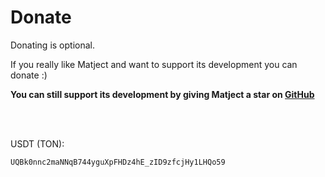 # Donate

Donating is optional.  

If you really like Matject and want to support its development you can donate :)  

**You can still support its development by giving Matject a star on **[GitHub](https://github.com/faizul726/matject)****

<br><br>

USDT (TON): 

```
UQBk0nnc2maNNqB744yguXpFHDz4hE_zID9zfcjHy1LHQo59
```
